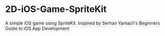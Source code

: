 # 2D-iOS-Game-SpriteKit
A simple iOS game using SpriteKit. Inspired by Serhan Yamacli's Beginners Guide to iOS App Development
